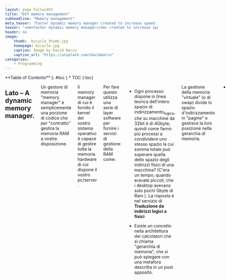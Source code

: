 ```yaml
---
layout: page-fullwidth
title: "DIY memory management"
subheadline: "Memory management"
meta_teaser: "Faster dynamic memory manager created to increase speed in a chess engine"
teaser: "<em>Faster dynamic memory manager</em> created to increase speed in a chess engine"
header: no
image:
    thumb:  bicycle_thumb.jpg
    homepage: bicycle.jpg
    caption: Image by David Marcu
    caption_url: "https://unsplash.com/davidmarcu"
categories:
    - Programming
---
```

<div class="row">
<div class="medium-4 medium-push-8 columns" markdown="1">
<div class="panel radius" markdown="1">
**Table of Contents**
{: #toc }
*  TOC
{:toc}
</div>
</div><!-- /.medium-4.columns -->



<div class="medium-8 medium-pull-4 columns" markdown="1">

## Lato – A dynamic memory manager.

Un gestore di memoria "memory manager" è semplicemente una porzione di codice che per "contratto" gestira la memoria RAM a vostra disposizione.

Il memory manager di cui è fornito il kernel del vostro sistema operativo è capace di gestire tutta la memoria hardware di cui dispone il vostro pc/server .

Per fare questo utilizza una serie di layer software per fornire i servizi di gestione della RAM come:

- Ogni processo dispone in linea teorica dell'intero spazio di indirizzamento<sub>logico</sub>, che su macchine da 32bit è di 4Gbyte; quindi come fanno più processi a condividere uno stesso spazio la cui somma totale può superare quella dello spazio degli indirizzi fisici di una macchina? (C'era un tempo, quando eravate piccoli, che i desktop avevano solo pochi Gbyte di Ram ).
La risposta è nel servizio di <strong>Traduzione da indirizzi logici a fisici</strong>

- Esiste un concetto nella architettura  dei calcolatori che si chiama "gerarchia di memoria", che si può spiegare con una metafora descritta in un post apposito.

La gestione della memoria "virtuale" (o di swap) divide lo spazio d'indirizzamento in "pagine" e gestisce la loro posizione nella gerarchia di memoria.

- Gestione della memoria logica "allocando"/"deallocando" memoria al processo che la richiede/libera.

I primi 2 punti vengono effettuati dal sistema operativo insieme alla collaborazione dei firmware dei vari device sottostanti (dischi rigidi, RAM, Cache) .

Il terzo punto invece richiede la collaborazione del processo che usa la memoria, tramite l'uso di 2 API fondamentali .
malloc
free 

La prima richiede al sistema operativo l'allocazione dinamica (ossia a durante l'esecuzione del programma) di un certo quantitativo  di memoria richiesta per lavorare.
La seconda invece informa il sistema operativo che un'area di memoria prima richiesta non è più necessaria.

Perciò basta anteporsi al kernel, durante la fornitura di queste API per fare un proprio gestore della memoria.

Quali sono i vantaggi?
<ul>
<il>
Maggiore controllo per il debugging
</il>
<il>
Performance (in alcuni casi specifici) maggiori.
Minor numero di salti tra user-mode e kernel-mode (questi "salti" creano dei sovraccarichi alla CPU per switchare in kernel mode.
</il>
</ul>

Il primo punto può implementare (per esempio) un sistema di controllo per impedire che vengano effettuate 2 free sulla stessa area di memoria.

Il secondo puntò è vero in casi rari ed eccezionali, un esempio che è quello che mi ha portato a scrivere questo memory manager è accaduto all'autore quando per diletto ha progettato un motore di scacchi; tale software faceva un vastissimo uso di malloc() e free() (occupavano il 60% delle operazioni) e per questo invece di riscrivere il codice in una forma in cui non usasse tali operazioni, ha riscritto le malloc() e free() in modo che fossero più performanti.

Il MM era utilizzato in modo molto specifico.





</div><!-- /.medium-8.columns -->
</div><!-- /.row -->


